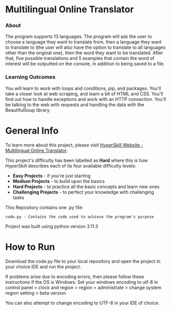 # Multilingual Online Translator

### About
The program supports 13 languages. The program will ask the user to choose a 
language they want to translate from, then a language they want to translate to
(the user will also have the option to translate to all languages other than 
the original one), then the word they want to be translated.
After that, five possible translations and 5 examples that contain the word of 
interest will be outputted on the console, in addition to being saved to a file.

### Learning Outcomes
You will learn to work with loops and conditions, pip, and packages. You'll take 
a closer look at web scraping, and learn a bit of HTML and CSS. You'll find out 
how to handle exceptions and work with an HTTP connection.  You’ll be talking 
to the web with requests and handling the data with the BeautifulSoup library.

# General Info

To learn more about this project, please visit 
[HyperSkill Website - Multilingual Online Translator](https://hyperskill.org/projects/99).

This project's difficulty has been labelled as __Hard__ where this is how 
HyperSkill describes each of its four available difficulty levels:

- __Easy Projects__ - if you're just starting
- __Medium Projects__ - to build upon the basics
- __Hard Projects__ - to practice all the basic concepts and learn new ones
- __Challenging Projects__ - to perfect your knowledge with challenging tasks

This Repository contains one .py file:

    code.py - Contains the code used to achieve the program's purpose

Project was built using python version 3.11.3

# How to Run

Download the code.py file to your local repository and open the project in your choice 
IDE and run the project.

If problems arise due to encoding errors, then please follow these instructions if 
the OS is Windows: Set your windows encoding to utf-8 in control panel > clock and 
region > region > administrate > change system region setting > beta version

You can also attempt to change encoding to UTF-8 in your IDE of choice.
